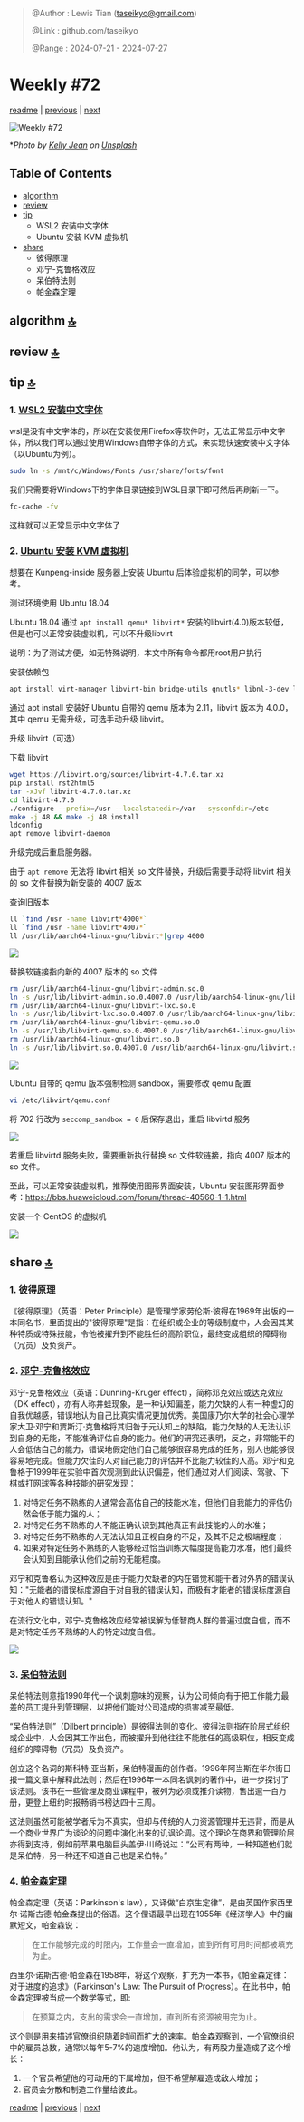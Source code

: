> @Author  : Lewis Tian (taseikyo@gmail.com)
>
> @Link    : github.com/taseikyo
>
> @Range   : 2024-07-21 - 2024-07-27

# Weekly #72

[readme](../README.md) | [previous](202407W3.md) | [next](202408W1.md)

![](../images/2024/07/kelly-jean-2LiVAoyjfqA-unsplash.jpg "Weekly #72")

\**Photo by [Kelly Jean](https://unsplash.com/@kelly_jean) on [Unsplash](https://unsplash.com/photos/a-bunch-of-pumpkins-sitting-on-a-window-sill-2LiVAoyjfqA)*

## Table of Contents

- [algorithm](#algorithm-)
- [review](#review-)
- [tip](#tip-)
	- WSL2 安装中文字体
	- Ubuntu 安装 KVM 虚拟机
- [share](#share-)
	- 彼得原理
	- 邓宁-克鲁格效应
	- 呆伯特法则
	- 帕金森定理

## algorithm [🔝](#weekly-72)

## review [🔝](#weekly-72)

## tip [🔝](#weekly-72)

### 1. [WSL2 安装中文字体](https://blog.csdn.net/oZuoZuoZuoShi/article/details/118977701)

wsl是没有中文字体的，所以在安装使用Firefox等软件时，无法正常显示中文字体，所以我们可以通过使用Windows自带字体的方式，来实现快速安装中文字体（以Ubuntu为例）。

```bash
sudo ln -s /mnt/c/Windows/Fonts /usr/share/fonts/font
```

我们只需要将Windows下的字体目录链接到WSL目录下即可然后再刷新一下。

```bash
fc-cache -fv
```

这样就可以正常显示中文字体了

### 2. [Ubuntu 安装 KVM 虚拟机](https://bbs.huaweicloud.com/forum/thread-41012-1-1.html)

想要在 Kunpeng-inside 服务器上安装 Ubuntu 后体验虚拟机的同学，可以参考。

测试环境使用 Ubuntu 18.04

Ubuntu 18.04 通过 `apt install qemu* libvirt*` 安装的libvirt(4.0)版本较低，但是也可以正常安装虚拟机，可以不升级libvirt

说明：为了测试方便，如无特殊说明，本文中所有命令都用root用户执行

安装依赖包

```bash
apt install virt-manager libvirt-bin bridge-utils gnutls* libnl-3-dev libnl-route-3-dev xsltproc python-pip libdevmapper-dev libpciaccess-dev uuid-dev ovmf libyajl-dev gnutls3* qemu-efi-aarch64 libseccomp-dev
```

通过 apt install 安装好 Ubuntu 自带的 qemu 版本为 2.11，libvirt 版本为 4.0.0，其中 qemu 无需升级，可选手动升级 libvirt。

升级 libvirt（可选）

下载 libvirt

```bash
wget https://libvirt.org/sources/libvirt-4.7.0.tar.xz
pip install rst2html5
tar -xJvf libvirt-4.7.0.tar.xz 
cd libvirt-4.7.0
./configure --prefix=/usr --localstatedir=/var --sysconfdir=/etc
make -j 48 && make -j 48 install
ldconfig
apt remove libvirt-daemon
```

升级完成后重启服务器。

由于 `apt remove` 无法将 libvirt 相关 so 文件替换，升级后需要手动将 libvirt 相关的 so 文件替换为新安装的 4007 版本

查询旧版本

```bash
ll `find /usr -name libvirt*4000*`
ll `find /usr -name libvirt*4007*`
ll /usr/lib/aarch64-linux-gnu/libvirt*|grep 4000
```

![](../images/2024/07/172005r7illrko764kkscr.jpg)

替换软链接指向新的 4007 版本的 so 文件

```bash
rm /usr/lib/aarch64-linux-gnu/libvirt-admin.so.0
ln -s /usr/lib/libvirt-admin.so.0.4007.0 /usr/lib/aarch64-linux-gnu/libvirt-admin.so.0
rm /usr/lib/aarch64-linux-gnu/libvirt-lxc.so.0
ln -s /usr/lib/libvirt-lxc.so.0.4007.0 /usr/lib/aarch64-linux-gnu/libvirt-lxc.so.0
rm /usr/lib/aarch64-linux-gnu/libvirt-qemu.so.0
ln -s /usr/lib/libvirt-qemu.so.0.4007.0 /usr/lib/aarch64-linux-gnu/libvirt-qemu.so.0
rm /usr/lib/aarch64-linux-gnu/libvirt.so.0
ln -s /usr/lib/libvirt.so.0.4007.0 /usr/lib/aarch64-linux-gnu/libvirt.so.0
```

![](../images/2024/07/172559rvv84h1kevyo8wjt.jpg)

Ubuntu 自带的 qemu 版本强制检测 sandbox，需要修改 qemu 配置

```bash
vi /etc/libvirt/qemu.conf
```

将 702 行改为 `seccomp_sandbox = 0` 后保存退出，重启 libvirtd 服务

![](../images/2024/07/172712k6ugofzffagzsq0g.jpg)

若重启 libvirtd 服务失败，需要重新执行替换 so 文件软链接，指向 4007 版本的 so 文件。

至此，可以正常安装虚拟机，推荐使用图形界面安装，Ubuntu 安装图形界面参考：https://bbs.huaweicloud.com/forum/thread-40560-1-1.html

安装一个 CentOS 的虚拟机

![](../images/2024/07/174401dtuory2veb998vqq.jpg)

## share [🔝](#weekly-72)

### 1. [彼得原理](https://zh.wikipedia.org/wiki/%E5%BD%BC%E5%BE%97%E5%8E%9F%E7%90%86)

《彼得原理》（英语：Peter Principle）是管理学家劳伦斯·彼得在1969年出版的一本同名书，里面提出的"彼得原理"是指：在组织或企业的等级制度中，人会因其某种特质或特殊技能，令他被擢升到不能胜任的高阶职位，最终变成组织的障碍物（冗员）及负资产。

### 2. [邓宁-克鲁格效应](https://zh.wikipedia.org/wiki/%E9%84%A7%E5%AF%A7-%E5%85%8B%E9%AD%AF%E6%A0%BC%E6%95%88%E6%87%89)

邓宁-克鲁格效应（英语：Dunning-Kruger effect），简称邓克效应或达克效应（DK effect），亦有人称井蛙现象，是一种认知偏差，能力欠缺的人有一种虚幻的自我优越感，错误地认为自己比真实情况更加优秀。美国康乃尔大学的社会心理学家大卫·邓宁和贾斯汀·克鲁格将其归咎于元认知上的缺陷，能力欠缺的人无法认识到自身的无能，不能准确评估自身的能力。他们的研究还表明，反之，非常能干的人会低估自己的能力，错误地假定他们自己能够很容易完成的任务，别人也能够很容易地完成。但能力欠佳的人对自己能力的评估并不比能力较佳的人高。邓宁和克鲁格于1999年在实验中首次观测到此认识偏差，他们通过对人们阅读、驾驶、下棋或打网球等各种技能的研究发现：

1. 对特定任务不熟练的人通常会高估自己的技能水准，但他们自我能力的评估仍然会低于能力强的人；
2. 对特定任务不熟练的人不能正确认识到其他真正有此技能的人的水准；
3. 对特定任务不熟练的人无法认知且正视自身的不足，及其不足之极端程度；
4. 如果对特定任务不熟练的人能够经过恰当训练大幅度提高能力水准，他们最终会认知到且能承认他们之前的无能程度。

邓宁和克鲁格认为这种效应是由于能力欠缺者的内在错觉和能干者对外界的错误认知："无能者的错误标度源自于对自我的错误认知，而极有才能者的错误标度源自于对他人的错误认知。"

在流行文化中，邓宁-克鲁格效应经常被误解为低智商人群的普遍过度自信，而不是对特定任务不熟练的人的特定过度自信。

![](../images/2024/07/Dunning–Kruger_Effect2.svg.jpg)

### 3. [呆伯特法则](https://zh.wikipedia.org/wiki/%E5%91%86%E4%BC%AF%E7%89%B9%E6%B3%95%E5%89%87)

呆伯特法则意指1990年代一个讽刺意味的观察，认为公司倾向有于把工作能力最差的员工提升到管理层，以把他们能对公司造成的损害减至最低。

“呆伯特法则”（Dilbert principle）是彼得法则的变化。彼得法则指在阶层式组织或企业中，人会因其工作出色，而被擢升到他往往不能胜任的高级职位，相反变成组织的障碍物（冗员）及负资产。

创立这个名词的斯科特·亚当斯，呆伯特漫画的创作者。1996年阿当斯在华尔街日报一篇文章中解释此法则；然后在1996年一本同名讽刺的著作中，进一步探讨了该法则。该书在一些管理及商业课程中，被列为必须或推介读物，售出逾一百万册，更登上纽约时报畅销书榜达四十三周。

这法则虽然可能被学者斥为不真实，但却与传统的人力资源管理并无违背，而是从一个商业世界广为谈论的问题中演化出来的讥讽论调。这个理论在商界和管理阶层亦得到支持，例如前苹果电脑巨头盖伊·川崎说过：“公司有两种，一种知道他们就是呆伯特，另一种还不知道自己也是呆伯特。”

### 4. [帕金森定理](https://zh.wikipedia.org/wiki/%E5%B8%95%E9%87%91%E6%A3%AE%E5%AE%9A%E7%90%86)

帕金森定理（英语：Parkinson's law），又译做“白京生定律”，是由英国作家西里尔·诺斯古德·帕金森提出的俗语。这个俚语最早出现在1955年《经济学人》中的幽默短文，帕金森说：

> 在工作能够完成的时限内，工作量会一直增加，直到所有可用时间都被填充为止。

西里尔·诺斯古德·帕金森在1958年，将这个观察，扩充为一本书，《帕金森定律：对于进度的追求》（Parkinson's Law: The Pursuit of Progress）。在此书中，帕金森定理被当成一个数学等式，即:

> 在预算之内，支出的需求会一直增加，直到所有资源被用完为止。

这个则是用来描述官僚组织随着时间而扩大的速率。帕金森观察到，一个官僚组织中的雇员总数，通常以每年5-7%的速度增加。他认为，有两股力量造成了这个增长：

1. 一个官员希望他的可动用的下属增加，但不希望解雇造成敌人增加；
2. 官员会分散和制造工作量给彼此。

[readme](../README.md) | [previous](202407W3.md) | [next](202408W1.md)
